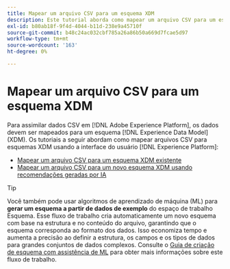 ```yaml
---
title: Mapear um arquivo CSV para um esquema XDM
description: Este tutorial aborda como mapear um arquivo CSV para um esquema XDM usando a interface do usuário do Adobe Experience Platform.
exl-id: b80ab18f-9f4d-4044-b11d-238e9a45710f
source-git-commit: b48c24ac032cbf785a26a86b50a669d7fcae5d97
workflow-type: tm+mt
source-wordcount: '163'
ht-degree: 0%

---
```


# Mapear um arquivo CSV para um esquema XDM

Para assimilar dados CSV em [!DNL Adobe Experience Platform], os dados devem ser mapeados para um esquema [!DNL Experience Data Model] (XDM). Os tutoriais a seguir abordam como mapear arquivos CSV para esquemas XDM usando a interface do usuário [!DNL Experience Platform]:

* [Mapear um arquivo CSV para um esquema XDM existente](./existing-schema.md)
* [Mapear um arquivo CSV para um novo esquema XDM usando recomendações geradas por IA](./recommendations.md)

>[!TIP]
>
>Você também pode usar algoritmos de aprendizado de máquina (ML) para **gerar um esquema a partir de dados de exemplo** do espaço de trabalho Esquema. Esse fluxo de trabalho cria automaticamente um novo esquema com base na estrutura e no conteúdo do arquivo, garantindo que o esquema corresponda ao formato dos dados. Isso economiza tempo e aumenta a precisão ao definir a estrutura, os campos e os tipos de dados para grandes conjuntos de dados complexos. Consulte o [Guia de criação de esquema com assistência de ML](../../../xdm/ui/ml-assisted-schema-creation.md) para obter mais informações sobre este fluxo de trabalho.
